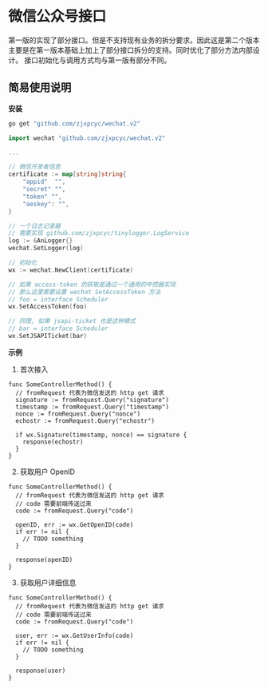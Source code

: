 # 微信公众号接口
第一版的实现了部分接口。但是不支持现有业务的拆分要求。因此这是第二个版本主要是在第一版本基础上加上了部分接口拆分的支持。同时优化了部分方法内部设计。
接口初始化与调用方式均与第一版有部分不同。

## 简易使用说明
**安装**
```bash
go get "github.com/zjxpcyc/wechat.v2"
```


```go
import wechat "github.com/zjxpcyc/wechat.v2"

...

// 微信开发者信息
certificate := map[string]string{
	"appid"  "",
	"secret" "",
	"token" "",
	"aeskey": "",
}

// 一个日志记录器
// 需要实现 github.com/zjxpcyc/tinylogger.LogService
log := &AnLogger{}
wechat.SetLogger(log)

// 初始化
wx := wechat.NewClient(certificate)

// 如果 access-token 的获取是通过一个通用的中控器实现
// 那么这里需要设置 wechat SetAccessToken 方法
// foo = interface Scheduler
wx.SetAccessToken(foo)

// 同理, 如果 jsapi-ticket 也是这种模式
// bar = interface Scheduler
wx.SetJSAPITicket(bar)
```

**示例**

1. 首次接入
```golang
func SomeControllerMethod() {
  // fromRequest 代表为微信发送的 http get 请求
  signature := fromRequest.Query("signature")
  timestamp := fromRequest.Query("timestamp")
  nonce := fromRequest.Query("nonce")
  echostr := fromRequest.Query("echostr")

  if wx.Signature(timestamp, nonce) == signature {
    response(echostr)
  }
}
```

2. 获取用户 OpenID
```golang
func SomeControllerMethod() {
  // fromRequest 代表为微信发送的 http get 请求
  // code 需要前端传送过来
  code := fromRequest.Query("code")

  openID, err := wx.GetOpenID(code)
  if err != nil {
    // TODO something
  }

  response(openID)
}
```

3. 获取用户详细信息
```golang
func SomeControllerMethod() {
  // fromRequest 代表为微信发送的 http get 请求
  // code 需要前端传送过来
  code := fromRequest.Query("code")

  user, err := wx.GetUserInfo(code)
  if err != nil {
    // TODO something
  }

  response(user)
}
```
